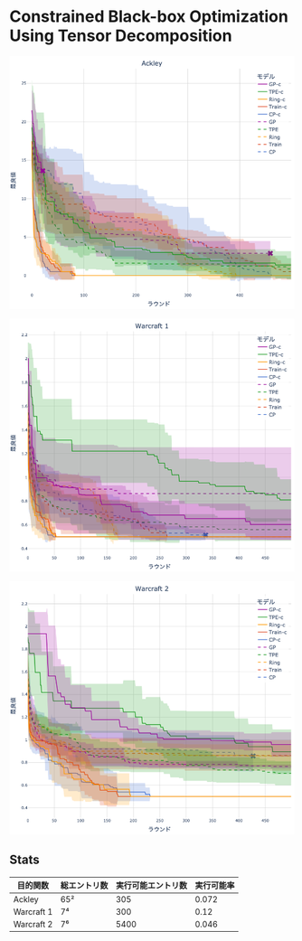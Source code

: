 # Constrained Black-box Optimization Using Tensor Decomposition

![Ackley](images/Ackley.png)

![Warcraft 1](images/Warcraft%201.png)

![Warcraft 2](images/Warcraft%202.png)


## Stats

| 目的関数       | 総エントリ数 | 実行可能エントリ数 | 実行可能率 |
|--------------|------------|----------------|----------|
| Ackley      | 65²       | 305            | 0.072    |
| Warcraft 1  | 7⁴        | 300            | 0.12     |
| Warcraft 2  | 7⁶        | 5400           | 0.046    |

